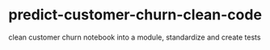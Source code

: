 # predict-customer-churn-clean-code
clean customer churn notebook into a module, standardize and create tests
